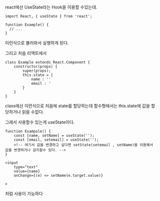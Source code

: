 react에선 UseState라는 Hook을 이용할 수있는데.

```
import React, { useState } from 'react';

function Example() {
  // ...
}
```

이런식으로 불러와서 실행하게 된다.

그리고 처음 리액트에서

```
class Example extends React.Component {
	constructor(props) {
		super(props);
		this.state = {
			name : ''
			email : '
		}
	}
}
```

class에선 이런식으로 처음에 state를 할당하는데 함수형에서는 this.state에 값을 할당하거나 읽을 수없다.

그래서 사용할수 있는게 useState이다.

```
function Exampole() {
	const [name, setName] = useState('');
	const [email, setemail] = useState('');
	<!-- 여기서 값을 변경하고 싶다면 setState(setemail , setName)을 이용해서 값을 변경하거나 감지할수 있다. -->
}

<input
	type="text"
	value={name}
	onChange={(e) => setName(e.target.value)}

>
```

처럼 사용이 가능하다
